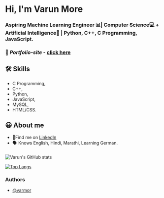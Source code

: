 

# Hi, I'm Varun More

  
### Aspiring Machine Learning Engineer 📊| Computer Science💻 + Artificial Intelligence🧠 | Python, C++, C Programming, JavaScript.
### 🔗 _Portfolio-site_ - [click here](https://varmor.github.io/)

## 🛠 Skills
- C Programming, 
- C++,
- Python,
- JavaScript,
- MySQL,
- HTML/CSS.

  
## 😃 About me 
 - 🍳Find me on [LinkedIn](https://www.linkedin.com/in/varun-more/)
 - 🗣 Knows English, Hindi, Marathi, Learning German.

  
### 




![Varun's GitHub stats](https://github-readme-stats.vercel.app/api?username=varmor&show_icons=true&theme=radical)

[![Top Langs](https://github-readme-stats.vercel.app/api/top-langs/?username=varmor&layout=compact)](https://github.com/varmor/github-readme-stats)
### Authors

- [@varmor](https://www.github.com/varmor)

